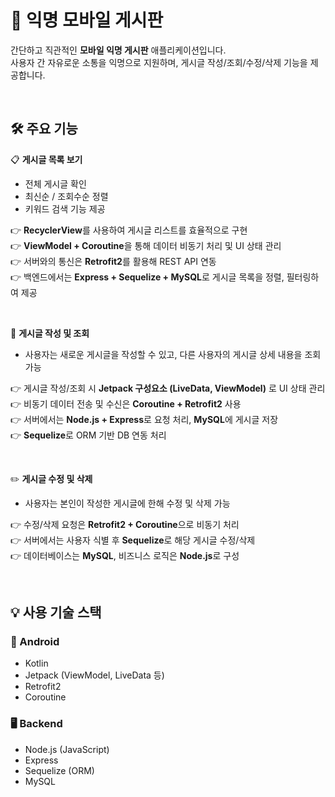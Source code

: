 # 📱 익명 모바일 게시판

간단하고 직관적인 **모바일 익명 게시판** 애플리케이션입니다.  
사용자 간 자유로운 소통을 익명으로 지원하며, 게시글 작성/조회/수정/삭제 기능을 제공합니다.

<br>

## 🛠️ 주요 기능

📋 **게시글 목록 보기**  
- 전체 게시글 확인  
- 최신순 / 조회수순 정렬  
- 키워드 검색 기능 제공  

👉 **RecyclerView**를 사용하여 게시글 리스트를 효율적으로 구현  
👉 **ViewModel + Coroutine**을 통해 데이터 비동기 처리 및 UI 상태 관리  
👉 서버와의 통신은 **Retrofit2**를 활용해 REST API 연동  
👉 백엔드에서는 **Express + Sequelize + MySQL**로 게시글 목록을 정렬, 필터링하여 제공

<br>

📝 **게시글 작성 및 조회**  
- 사용자는 새로운 게시글을 작성할 수 있고, 다른 사용자의 게시글 상세 내용을 조회 가능  

👉 게시글 작성/조회 시 **Jetpack 구성요소 (LiveData, ViewModel)** 로 UI 상태 관리  
👉 비동기 데이터 전송 및 수신은 **Coroutine + Retrofit2** 사용  
👉 서버에서는 **Node.js + Express**로 요청 처리, **MySQL**에 게시글 저장  
👉 **Sequelize**로 ORM 기반 DB 연동 처리

<br>

✏️ **게시글 수정 및 삭제**  
- 사용자는 본인이 작성한 게시글에 한해 수정 및 삭제 가능  

👉 수정/삭제 요청은 **Retrofit2 + Coroutine**으로 비동기 처리  
👉 서버에서는 사용자 식별 후 **Sequelize**로 해당 게시글 수정/삭제  
👉 데이터베이스는 **MySQL**, 비즈니스 로직은 **Node.js**로 구성

<br>

## 💡 사용 기술 스택

### 📱 Android
- Kotlin
- Jetpack (ViewModel, LiveData 등)
- Retrofit2
- Coroutine

### 🖥️ Backend
- Node.js (JavaScript)
- Express
- Sequelize (ORM)
- MySQL
